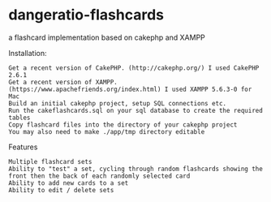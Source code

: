 # dangeratio-flashcards

a flashcard implementation based on cakephp and XAMPP

Installation:

    Get a recent version of CakePHP. (http://cakephp.org/) I used CakePHP 2.6.1
    Get a recent version of XAMPP.  (https://www.apachefriends.org/index.html) I used XAMPP 5.6.3-0 for Mac
    Build an initial cakephp project, setup SQL connections etc.
    Run the cakeflashcards.sql on your sql database to create the required tables
    Copy flashcard files into the directory of your cakephp project
    You may also need to make ./app/tmp directory editable

Features

    Multiple flashcard sets
    Ability to "test" a set, cycling through random flashcards showing the front then the back of each randomly selected card
    Ability to add new cards to a set
    Ability to edit / delete sets
